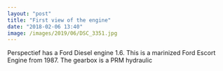 ```yaml
---
layout: "post"
title: "First view of the engine"
date: "2018-02-06 13:40"
image: /images/2019/06/DSC_3351.jpg
---
```


Perspectief has a Ford Diesel engine 1.6. This is a marinized Ford Escort Engine from 1987. The gearbox is a PRM hydraulic 
